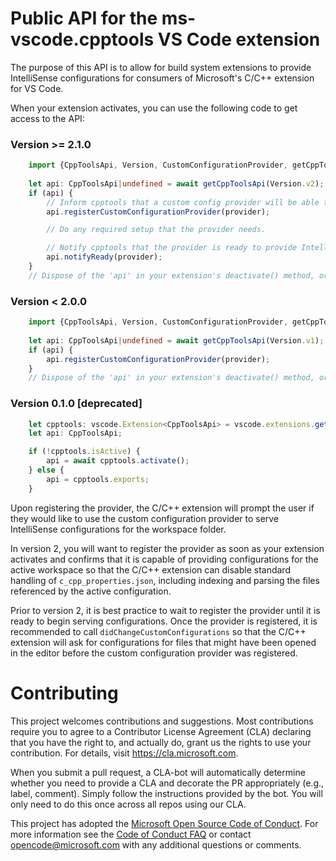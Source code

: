 # Public API for the ms-vscode.cpptools VS Code extension

The purpose of this API is to allow for build system extensions to provide IntelliSense configurations for consumers
of Microsoft's C/C++ extension for VS Code.

When your extension activates, you can use the following code to get access to the API:

### Version >= 2.1.0
```TypeScript
    import {CppToolsApi, Version, CustomConfigurationProvider, getCppToolsApi} from 'vscode-cpptools';
 
    let api: CppToolsApi|undefined = await getCppToolsApi(Version.v2);
    if (api) {
        // Inform cpptools that a custom config provider will be able to service the current workspace.
        api.registerCustomConfigurationProvider(provider);

        // Do any required setup that the provider needs.

        // Notify cpptools that the provider is ready to provide IntelliSense configurations.
        api.notifyReady(provider);
    }
    // Dispose of the 'api' in your extension's deactivate() method, or whenever you want to unregister the provider.
```

### Version < 2.0.0

```TypeScript
    import {CppToolsApi, Version, CustomConfigurationProvider, getCppToolsApi} from 'vscode-cpptools';
 
    let api: CppToolsApi|undefined = await getCppToolsApi(Version.v1);
    if (api) {
        api.registerCustomConfigurationProvider(provider);
    }
    // Dispose of the 'api' in your extension's deactivate() method, or whenever you want to unregister the provider.
```

### Version 0.1.0 [deprecated]

```TypeScript
    let cpptools: vscode.Extension<CppToolsApi> = vscode.extensions.getExtension("ms-vscode.cpptools");
    let api: CppToolsApi;

    if (!cpptools.isActive) { 
        api = await cpptools.activate();
    } else {
        api = cpptools.exports;
    }
```

Upon registering the provider, the C/C++ extension will prompt the user if they would like to use the custom configuration
provider to serve IntelliSense configurations for the workspace folder.

In version 2, you will want to register the provider as soon as your extension activates and confirms that it is capable of
providing configurations for the active workspace so that the C/C++ extension can disable standard handling of
`c_cpp_properties.json`, including indexing and parsing the files referenced by the active configuration.


Prior to version 2, it is best practice to wait to register the provider until it is ready to begin serving configurations.
Once the provider is registered, it is recommended to call `didChangeCustomConfigurations` so that the C/C++ extension will
ask for configurations for files that might have been opened in the editor before the custom configuration provider was
registered.

# Contributing

This project welcomes contributions and suggestions.  Most contributions require you to agree to a
Contributor License Agreement (CLA) declaring that you have the right to, and actually do, grant us
the rights to use your contribution. For details, visit https://cla.microsoft.com.

When you submit a pull request, a CLA-bot will automatically determine whether you need to provide
a CLA and decorate the PR appropriately (e.g., label, comment). Simply follow the instructions
provided by the bot. You will only need to do this once across all repos using our CLA.

This project has adopted the [Microsoft Open Source Code of Conduct](https://opensource.microsoft.com/codeofconduct/).
For more information see the [Code of Conduct FAQ](https://opensource.microsoft.com/codeofconduct/faq/) or
contact [opencode@microsoft.com](mailto:opencode@microsoft.com) with any additional questions or comments.
